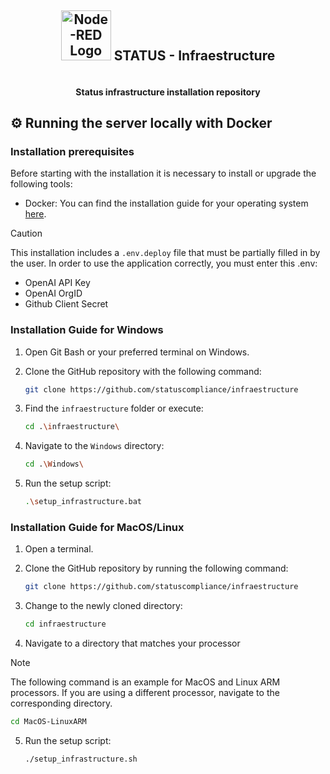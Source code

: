 # <picture>

<div align=center>
  <h2 style="display: inline-block; vertical-align: center;"><img src ="https://www.stackhero.io/assets/src/images/servicesLogos/openGraphVersions/node-red.png?481ffe83" width="80px" alt="Node-RED Logo"></img></picture> STATUS - Infraestructure </h2>
</div>
  <h4 align="center">Status infrastructure installation repository</h4>

## ⚙ Running the server locally with Docker

### Installation prerequisites

Before starting with the installation it is necessary to install or upgrade the following tools:

- Docker: You can find the installation guide for your operating system [here](https://docs.docker.com/get-docker/).

> [!CAUTION]
> This installation includes a `.env.deploy` file that must be partially filled in by the user. In order to use the application correctly, you must enter this .env:
>
> - OpenAI API Key
> - OpenAI OrgID
> - Github Client Secret

### Installation Guide for Windows

1. Open Git Bash or your preferred terminal on Windows.

2. Clone the GitHub repository with the following command:

   ```bash
   git clone https://github.com/statuscompliance/infraestructure
   ```

3. Find the `infraestructure` folder or execute:

   ```bash
   cd .\infraestructure\
   ```

4. Navigate to the `Windows` directory:

   ```bash
   cd .\Windows\
   ```

5. Run the setup script:

   ```bash
   .\setup_infrastructure.bat
   ```

### Installation Guide for MacOS/Linux

1. Open a terminal.

2. Clone the GitHub repository by running the following command:

   ```bash
   git clone https://github.com/statuscompliance/infraestructure
   ```

3. Change to the newly cloned directory:

   ```bash
   cd infraestructure
   ```

4. Navigate to a directory that matches your processor

 > [!NOTE]
 > The following command is an example for MacOS and Linux ARM processors. If you are using a different processor, navigate to the corresponding directory.

   ```bash
   cd MacOS-LinuxARM
   ```

5. Run the setup script:

   ```bash
   ./setup_infrastructure.sh
   ```
